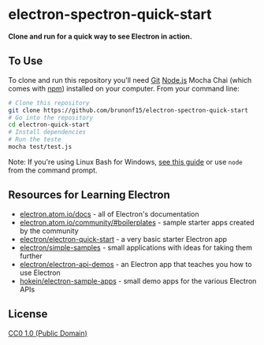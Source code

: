 # electron-spectron-quick-start

**Clone and run for a quick way to see Electron in action.**

## To Use

To clone and run this repository you'll need
[Git](https://git-scm.com)
[Node.js](https://nodejs.org/en/download/)
Mocha
Chai
(which comes with [npm](http://npmjs.com)) installed on your computer.
From your command line:

```bash
# Clone this repository
git clone https://github.com/brunonf15/electron-spectron-quick-start
# Go into the repository
cd electron-quick-start
# Install dependencies
# Run the teste
mocha test/test.js
```

Note: If you're using Linux Bash for Windows, [see this guide](https://www.howtogeek.com/261575/how-to-run-graphical-linux-desktop-applications-from-windows-10s-bash-shell/) or use `node` from the command prompt.

## Resources for Learning Electron

- [electron.atom.io/docs](http://electron.atom.io/docs) - all of Electron's documentation
- [electron.atom.io/community/#boilerplates](http://electron.atom.io/community/#boilerplates) - sample starter apps created by the community
- [electron/electron-quick-start](https://github.com/electron/electron-quick-start) - a very basic starter Electron app
- [electron/simple-samples](https://github.com/electron/simple-samples) - small applications with ideas for taking them further
- [electron/electron-api-demos](https://github.com/electron/electron-api-demos) - an Electron app that teaches you how to use Electron
- [hokein/electron-sample-apps](https://github.com/hokein/electron-sample-apps) - small demo apps for the various Electron APIs

## License

[CC0 1.0 (Public Domain)](LICENSE.md)
